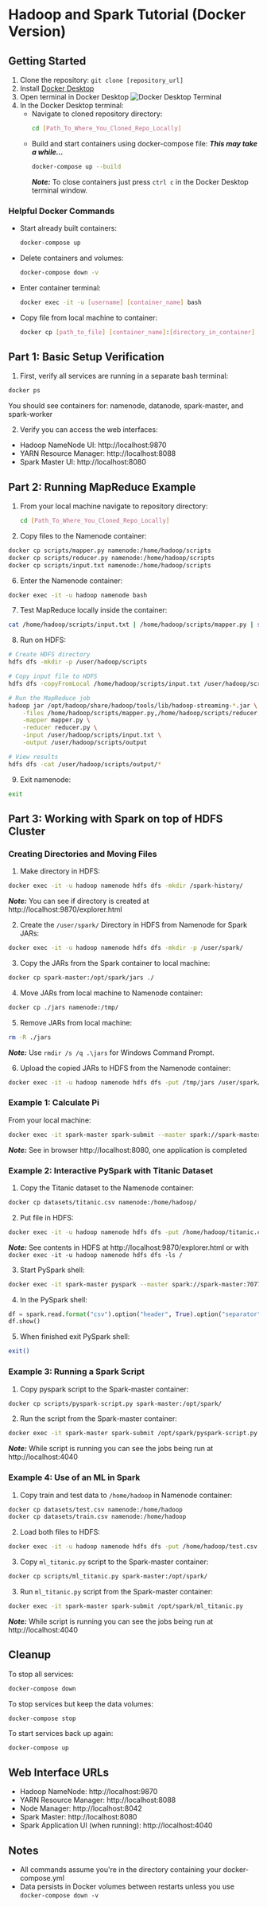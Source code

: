 # Hadoop and Spark Tutorial (Docker Version)

## Getting Started 
1. Clone the repository: `git clone [repository_url]`
2. Install [Docker Desktop](https://www.docker.com/products/docker-desktop/)
3. Open terminal in Docker Desktop
![Docker Desktop Terminal](Docker_Desk_Term.png)
4. In the Docker Desktop terminal:
   - Navigate to cloned repository directory:
       ```bash
       cd [Path_To_Where_You_Cloned_Repo_Locally]
       ```
   - Build and start containers using docker-compose file: ***This may take a while...***
       ```bash
       docker-compose up --build
       ```
     ***Note:*** To close containers just press `ctrl c` in the Docker Desktop terminal window. 

### Helpful Docker Commands
- Start already built containers:
    ```bash
    docker-compose up
    ``` 
- Delete containers and volumes:
    ```bash
    docker-compose down -v
    ``` 
- Enter container terminal:
    ```bash
    docker exec -it -u [username] [container_name] bash
    ```

- Copy file from local machine to container:
    ```bash
    docker cp [path_to_file] [container_name]:[directory_in_container]
    ```

## Part 1: Basic Setup Verification

1. First, verify all services are running in a separate bash terminal:
```bash
docker ps
```
You should see containers for: namenode, datanode, spark-master, and spark-worker

2. Verify you can access the web interfaces:
- Hadoop NameNode UI: http://localhost:9870
- YARN Resource Manager: http://localhost:8088
- Spark Master UI: http://localhost:8080

## Part 2: Running MapReduce Example

1. From your local machine navigate to repository directory:
    ```bash
    cd [Path_To_Where_You_Cloned_Repo_Locally]
    ```

2. Copy files to the Namenode container:
```bash
docker cp scripts/mapper.py namenode:/home/hadoop/scripts
docker cp scripts/reducer.py namenode:/home/hadoop/scripts
docker cp scripts/input.txt namenode:/home/hadoop/scripts
```

6. Enter the Namenode container:
```bash
docker exec -it -u hadoop namenode bash
```

7. Test MapReduce locally inside the container:
```bash
cat /home/hadoop/scripts/input.txt | /home/hadoop/scripts/mapper.py | sort -k1,1 | /home/hadoop/scripts/reducer.py
```

8. Run on HDFS:
```bash
# Create HDFS directory
hdfs dfs -mkdir -p /user/hadoop/scripts

# Copy input file to HDFS
hdfs dfs -copyFromLocal /home/hadoop/scripts/input.txt /user/hadoop/scripts/

# Run the MapReduce job
hadoop jar /opt/hadoop/share/hadoop/tools/lib/hadoop-streaming-*.jar \
    -files /home/hadoop/scripts/mapper.py,/home/hadoop/scripts/reducer.py \
    -mapper mapper.py \
    -reducer reducer.py \
    -input /user/hadoop/scripts/input.txt \
    -output /user/hadoop/scripts/output

# View results
hdfs dfs -cat /user/hadoop/scripts/output/*
```

9. Exit namenode:
```bash
exit
```

## Part 3: Working with Spark on top of HDFS Cluster 
### Creating Directories and Moving Files
1. Make directory in HDFS:
```bash
docker exec -it -u hadoop namenode hdfs dfs -mkdir /spark-history/
```
***Note:*** You can see if directory is created at http://localhost:9870/explorer.html

2. Create the `/user/spark/` Directory in HDFS from Namenode for Spark JARs:
```bash
docker exec -it -u hadoop namenode hdfs dfs -mkdir -p /user/spark/
```

3. Copy the JARs from the Spark container to local machine:
```bash
docker cp spark-master:/opt/spark/jars ./ 
```

4. Move JARs from local machine to Namenode container:
```bash
docker cp ./jars namenode:/tmp/ 
```

5. Remove JARs from local machine:
```bash
rm -R ./jars 
```
***Note:*** Use `rmdir /s /q .\jars` for Windows Command Prompt.

6. Upload the copied JARs to HDFS from the Namenode container:
```bash
docker exec -it -u hadoop namenode hdfs dfs -put /tmp/jars /user/spark/
```
### Example 1: Calculate Pi
From your local machine:
```bash
docker exec -it spark-master spark-submit --master spark://spark-master:7077 --class org.apache.spark.examples.SparkPi /opt/spark/examples/jars/spark-examples_2.12-3.5.0.jar 10
```
***Note:*** See in browser http://localhost:8080, one application is completed
### Example 2: Interactive PySpark with Titanic Dataset

1. Copy the Titanic dataset to the Namenode container:
```bash
docker cp datasets/titanic.csv namenode:/home/hadoop/
```

2. Put file in HDFS:
```bash
docker exec -it -u hadoop namenode hdfs dfs -put /home/hadoop/titanic.csv /
```
***Note:*** See contents in HDFS at http://localhost:9870/explorer.html or with `docker exec -it -u hadoop namenode hdfs dfs -ls /`

3. Start PySpark shell:
```bash
docker exec -it spark-master pyspark --master spark://spark-master:7077
```

4. In the PySpark shell:
```python
df = spark.read.format("csv").option("header", True).option("separator", ",").load("hdfs://namenode:9000/titanic.csv")
df.show()
```

5. When finished exit PySpark shell:
```bash
exit()
```
### Example 3: Running a Spark Script

1. Copy pyspark script to the Spark-master container:
```bash
docker cp scripts/pyspark-script.py spark-master:/opt/spark/
```

2. Run the script from the Spark-master container:
```bash
docker exec -it spark-master spark-submit /opt/spark/pyspark-script.py
```
***Note:*** While script is running you can see the jobs being run at http://localhost:4040

### Example 4: Use of an ML in Spark
1. Copy train and test data to `/home/hadoop` in Namenode container:
```bash
docker cp datasets/test.csv namenode:/home/hadoop
docker cp datasets/train.csv namenode:/home/hadoop
```
2. Load both files to HDFS:
```bash
docker exec -it -u hadoop namenode hdfs dfs -put /home/hadoop/test.csv /home/hadoop/train.csv /
```
3. Copy `ml_titanic.py` script to the Spark-master container:
```bash
docker cp scripts/ml_titanic.py spark-master:/opt/spark/
```

3. Run `ml_titanic.py` script from the Spark-master container:
```bash
docker exec -it spark-master spark-submit /opt/spark/ml_titanic.py
```
***Note:*** While script is running you can see the jobs being run at http://localhost:4040
## Cleanup

To stop all services:
```bash
docker-compose down
```

To stop services but keep the data volumes:
```bash
docker-compose stop
```

To start services back up again:
```commandline
docker-compose up
```

## Web Interface URLs
- Hadoop NameNode: http://localhost:9870
- YARN Resource Manager: http://localhost:8088
- Node Manager: http://localhost:8042
- Spark Master: http://localhost:8080
- Spark Application UI (when running): http://localhost:4040

## Notes
- All commands assume you're in the directory containing your docker-compose.yml
- Data persists in Docker volumes between restarts unless you use `docker-compose down -v`
